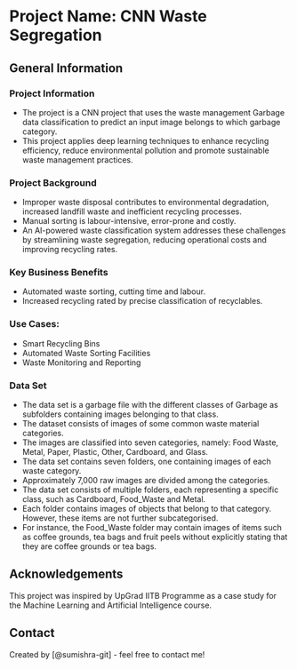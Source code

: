 # Project Name: CNN Waste Segregation

## General Information

### Project Information

- The project is a CNN project that uses the waste management Garbage data classification to predict an input image belongs to which garbage category.
- This project applies deep learning techniques to enhance recycling efficiency, reduce environmental pollution and promote sustainable waste management practices. 

### Project Background

- Improper waste disposal contributes to environmental degradation, increased landfill waste and inefficient recycling processes.
- Manual sorting is labour-intensive, error-prone and costly.
- An AI-powered waste classification system addresses these challenges by streamlining waste segregation, reducing operational costs and improving recycling rates.

### Key Business Benefits

- Automated waste sorting, cutting time and labour.
- Increased recycling rated by precise classification of recyclables.

### Use Cases:

- Smart Recycling Bins
- Automated Waste Sorting Facilities
- Waste Monitoring and Reporting

### Data Set

- The data set is a garbage file with the different classes of Garbage as subfolders containing images belonging to that class.
- The dataset consists of images of some common waste material categories.
- The images are classified into seven categories, namely: Food Waste, Metal, Paper, Plastic, Other, Cardboard, and Glass. 
- The data set contains seven folders, one containing images of each waste category.
- Approximately 7,000 raw images are divided among the categories.
- The data set consists of multiple folders, each representing a specific class, such as Cardboard, Food_Waste and Metal.
- Each folder contains images of objects that belong to that category. However, these items are not further subcategorised.
- For instance, the Food_Waste folder may contain images of items such as coffee grounds, tea bags and fruit peels without explicitly stating that they are coffee grounds or tea bags.


## Acknowledgements

This project was inspired by UpGrad IITB Programme as a case study for the Machine Learning and Artificial Intelligence course.

## Contact

Created by [@sumishra-git] - feel free to contact me!

